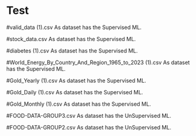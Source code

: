 # Test
#valid_data (1).csv
As dataset has the Supervised ML.

#stock_data.csv
As dataset has the Supervised ML.

#diabetes (1).csv
As dataset has the Supervised ML.

#World_Energy_By_Country_And_Region_1965_to_2023 (1).csv
As dataset has the Supervised ML.

#Gold_Yearly  (1).csv
As dataset has the Supervised ML.

#Gold_Daily  (1).csv
As dataset has the Supervised ML.

#Gold_Monthly (1).csv 
As dataset has the Supervised ML.

#FOOD-DATA-GROUP3.csv
As dataset has the UnSupervised ML.

#FOOD-DATA-GROUP2.csv
As dataset has the UnSupervised ML.
